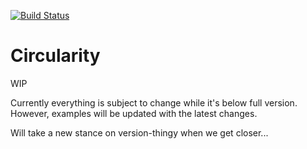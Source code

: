 [![Build Status](https://travis-ci.org/ingenalls/circularity.svg?branch=master)](https://travis-ci.org/ingenalls/circularity)
# Circularity
WIP


Currently everything is subject to change while it's below full version. However, examples will be updated with the latest changes.

Will take a new stance on version-thingy when we get closer...
